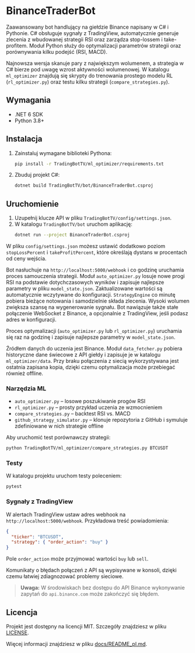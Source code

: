 # BinanceTraderBot


Zaawansowany bot handlujący na giełdzie Binance napisany w C# i Pythonie.
C# obsługuje sygnały z TradingView, automatycznie generuje zlecenia z wbudowanej
strategii RSI oraz zarządza stop-lossem i take-profitem. Moduł Python służy do
optymalizacji parametrów strategii oraz porównywania kilku podejść (RSI, MACD).

Najnowsza wersja skanuje pary z największym wolumenem, a strategia w C# bierze
pod uwagę wzrost aktywności wolumenowej. W katalogu `ml_optimizer` znajdują się
skrypty do trenowania prostego modelu RL (`rl_optimizer.py`) oraz testu kilku
strategii (`compare_strategies.py`).


## Wymagania
- .NET 6 SDK
- Python 3.8+

## Instalacja
1. Zainstaluj wymagane biblioteki Pythona:
   ```bash
   pip install -r TradingBotTV/ml_optimizer/requirements.txt
   ```
2. Zbuduj projekt C#:
   ```bash
   dotnet build TradingBotTV/bot/BinanceTraderBot.csproj
   ```

## Uruchomienie
1. Uzupełnij klucze API w pliku `TradingBotTV/config/settings.json`.
2. W katalogu `TradingBotTV/bot` uruchom aplikację:
   ```bash
   dotnet run --project BinanceTraderBot.csproj
   ```


W pliku `config/settings.json` możesz ustawić dodatkowo poziom `stopLossPercent`
i `takeProfitPercent`, które określają dystans w procentach od ceny wejścia.

Bot nasłuchuje na `http://localhost:5000/webhook` i co godzinę uruchamia proces samouczenia strategii. Moduł `auto_optimizer.py` losuje nowe progi RSI na podstawie dotychczasowych wyników i zapisuje najlepsze parametry w pliku `model_state.json`. Zaktualizowane wartości są automatycznie wczytywane do konfiguracji.
`StrategyEngine` co minutę pobiera bieżące notowania i samodzielnie składa zlecenia. Wysoki wolumen zwiększa szansę na wygenerowanie sygnału.
Bot nawiązuje także stałe połączenie WebSocket z Binance, a opcjonalnie z TradingView, jeśli podasz adres w konfiguracji.

Proces optymalizacji (`auto_optimizer.py` lub `rl_optimizer.py`) uruchamia się raz na godzinę i zapisuje najlepsze parametry w `model_state.json`.

Źródłem danych do uczenia jest Binance. Moduł `data_fetcher.py` pobiera historyczne
dane świecowe z API giełdy i zapisuje je w katalogu `ml_optimizer/data`. Przy
braku połączenia z siecią wykorzystywana jest ostatnia zapisana kopia, dzięki
czemu optymalizacja może przebiegać również offline.

### Narzędzia ML
* `auto_optimizer.py` – losowe poszukiwanie progów RSI
* `rl_optimizer.py` – prosty przykład uczenia ze wzmocnieniem
* `compare_strategies.py` – backtest RSI vs. MACD
* `github_strategy_simulator.py` – klonuje repozytoria z GitHub i symuluje
  zdefiniowane w nich strategie offline

Aby uruchomić test porównawczy strategii:
```bash
python TradingBotTV/ml_optimizer/compare_strategies.py BTCUSDT
```

### Testy
W katalogu projektu uruchom testy poleceniem:
```bash
pytest
```


### Sygnały z TradingView
W alertach TradingView ustaw adres webhook na `http://localhost:5000/webhook`.
Przykładowa treść powiadomienia:

```json
{
  "ticker": "BTCUSDT",
  "strategy": { "order_action": "buy" }
}
```
Pole `order_action` może przyjmować wartości `buy` lub `sell`.


Komunikaty o błędach połączeń z API są wypisywane w konsoli, dzięki czemu łatwiej zdiagnozować problemy sieciowe.

> **Uwaga:** W środowiskach bez dostępu do API Binance wykonywanie zapytań do `api.binance.com` może zakończyć się błędem.

## Licencja

Projekt jest dostępny na licencji MIT. Szczegóły znajdziesz w pliku [LICENSE](LICENSE).

Więcej informacji znajdziesz w pliku [docs/README_pl.md](docs/README_pl.md).

